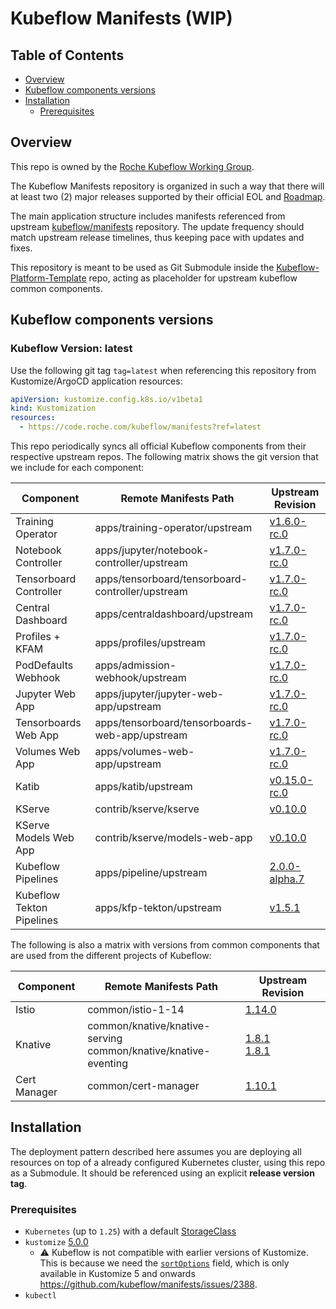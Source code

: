 # Kubeflow Manifests (WIP)

## Table of Contents

<!-- toc -->

- [Overview](#overview)
- [Kubeflow components versions](#kubeflow-components-versions)
- [Installation](#installation)
  - [Prerequisites](#prerequisites)

<!-- tocstop -->

## Overview

This repo is owned by the [Roche Kubeflow Working Group](https://code.roche.com/kubeflow/).

The Kubeflow Manifests repository is organized in such a way that there will at least two (2) major releases supported by their official EOL and [Roadmap](https://github.com/kubeflow/kubeflow/blob/master/ROADMAP.md).

The main application structure includes manifests referenced from upstream [kubeflow/manifests](https://github.com/kubeflow/manifests/) repository.
The update frequency should match upstream release timelines, thus keeping pace with updates and fixes.

This repository is meant to be used as Git Submodule inside the [Kubeflow-Platform-Template](https://code.roche.com/kubeflow/platform-template) repo, acting as placeholder for upstream kubeflow common components.

## Kubeflow components versions

### Kubeflow Version: latest

Use the following git tag `tag=latest` when referencing this repository from Kustomize/ArgoCD application resources:

```yaml
apiVersion: kustomize.config.k8s.io/v1beta1
kind: Kustomization
resources:
  - https://code.roche.com/kubeflow/manifests?ref=latest
```

This repo periodically syncs all official Kubeflow components from their respective upstream repos. The following matrix shows the git version that we include for each component:

| Component                 | Remote Manifests Path                            | Upstream Revision                                                                                                    |
| ------------------------- | ------------------------------------------------ | -------------------------------------------------------------------------------------------------------------------- |
| Training Operator         | apps/training-operator/upstream                  | [v1.6.0-rc.0](https://github.com/kubeflow/training-operator/tree/v1.6.0-rc.0/manifests)                              |
| Notebook Controller       | apps/jupyter/notebook-controller/upstream        | [v1.7.0-rc.0](https://github.com/kubeflow/kubeflow/tree/v1.7.0-rc.0/components/notebook-controller/config)           |
| Tensorboard Controller    | apps/tensorboard/tensorboard-controller/upstream | [v1.7.0-rc.0](https://github.com/kubeflow/kubeflow/tree/v1.7.0-rc.0/components/tensorboard-controller/config)        |
| Central Dashboard         | apps/centraldashboard/upstream                   | [v1.7.0-rc.0](https://github.com/kubeflow/kubeflow/tree/v1.7.0-rc.0/components/centraldashboard/manifests)           |
| Profiles + KFAM           | apps/profiles/upstream                           | [v1.7.0-rc.0](https://github.com/kubeflow/kubeflow/tree/v1.7.0-rc.0/components/profile-controller/config)            |
| PodDefaults Webhook       | apps/admission-webhook/upstream                  | [v1.7.0-rc.0](https://github.com/kubeflow/kubeflow/tree/v1.7.0-rc.0/components/admission-webhook/manifests)          |
| Jupyter Web App           | apps/jupyter/jupyter-web-app/upstream            | [v1.7.0-rc.0](https://github.com/kubeflow/kubeflow/tree/v1.7.0-rc.0/components/crud-web-apps/jupyter/manifests)      |
| Tensorboards Web App      | apps/tensorboard/tensorboards-web-app/upstream   | [v1.7.0-rc.0](https://github.com/kubeflow/kubeflow/tree/v1.7.0-rc.0/components/crud-web-apps/tensorboards/manifests) |
| Volumes Web App           | apps/volumes-web-app/upstream                    | [v1.7.0-rc.0](https://github.com/kubeflow/kubeflow/tree/v1.7.0-rc.0/components/crud-web-apps/volumes/manifests)      |
| Katib                     | apps/katib/upstream                              | [v0.15.0-rc.0](https://github.com/kubeflow/katib/tree/v0.15.0-rc.0/manifests/v1beta1)                                |
| KServe                    | contrib/kserve/kserve                            | [v0.10.0](https://github.com/kserve/kserve/tree/v0.10.0/install/v0.10.0)                                             |
| KServe Models Web App     | contrib/kserve/models-web-app                    | [v0.10.0](https://github.com/kserve/models-web-app/tree/v0.10.0/config)                                              |
| Kubeflow Pipelines        | apps/pipeline/upstream                           | [2.0.0-alpha.7](https://github.com/kubeflow/pipelines/tree/2.0.0-alpha.7/manifests/kustomize)                        |
| Kubeflow Tekton Pipelines | apps/kfp-tekton/upstream                         | [v1.5.1](https://github.com/kubeflow/kfp-tekton/tree/v1.5.1/manifests/kustomize)                                     |

The following is also a matrix with versions from common components that are
used from the different projects of Kubeflow:

| Component    | Remote Manifests Path                                                 | Upstream Revision                                                                                                                                       |
| ------------ | --------------------------------------------------------------------- | ------------------------------------------------------------------------------------------------------------------------------------------------------- |
| Istio        | common/istio-1-14                                                     | [1.14.0](https://github.com/istio/istio/releases/tag/1.14.0)                                                                                            |
| Knative      | common/knative/knative-serving <br /> common/knative/knative-eventing | [1.8.1](https://github.com/knative/serving/releases/tag/knative-v1.8.1) <br /> [1.8.1](https://github.com/knative/eventing/releases/tag/knative-v1.8.1) |
| Cert Manager | common/cert-manager                                                   | [1.10.1](https://github.com/cert-manager/cert-manager/releases/tag/v1.10.1)                                                                             |

## Installation

The deployment pattern described here assumes you are deploying all resources on top of a already configured Kubernetes cluster, using this repo as a Submodule. It should be referenced using an explicit **release version tag**.

### Prerequisites

- `Kubernetes` (up to `1.25`) with a default [StorageClass](https://kubernetes.io/docs/concepts/storage/storage-classes/)
- `kustomize` [5.0.0](https://github.com/kubernetes-sigs/kustomize/releases/tag/kustomize%2Fv5.0.0)
  - :warning: Kubeflow is not compatible with earlier versions of Kustomize. This is because we need the [`sortOptions`](https://kubectl.docs.kubernetes.io/references/kustomize/kustomization/sortoptions/) field, which is only available in Kustomize 5 and onwards https://github.com/kubeflow/manifests/issues/2388.
- `kubectl`

